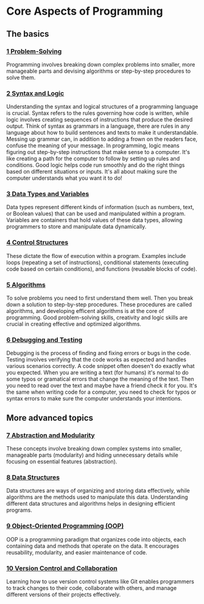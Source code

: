 # Core Aspects of Programming

## The basics

### [1 Problem-Solving](./core-aspects/1_Problem-Solving.md)
Programming involves breaking down complex problems into smaller, more manageable parts and devising algorithms or step-by-step procedures to solve them.

### [2 Syntax and Logic](./core-aspects/2_Syntax-and-logic.md)
Understanding the syntax and logical structures of a programming language is crucial. Syntax refers to the rules governing how code is written, while logic involves creating sequences of instructions that produce the desired output. 
Think of syntax as grammars in a language, there are rules in any language about how to build sentences and texts to make it understandable. Messing up grammar can, in addition to adding a frown on the readers face, confuse the meaning of your message. 
In programming, logic means figuring out step-by-step instructions that make sense to a computer. It's like creating a path for the computer to follow by setting up rules and conditions. Good logic helps code run smoothly and do the right things based on different situations or inputs. It's all about making sure the computer understands what you want it to do!

### [3 Data Types and Variables](./core-aspects/3_Data-types-and-variables.md)
Data types represent different kinds of information (such as numbers, text, or Boolean values) that can be used and manipulated within a program. Variables are containers that hold values of these data types, allowing programmers to store and manipulate data dynamically.

### [4 Control Structures](./core-aspects/4_Control-structures.md)
These dictate the flow of execution within a program. Examples include loops (repeating a set of instructions), conditional statements (executing code based on certain conditions), and functions (reusable blocks of code).

### [5 Algorithms](./core-aspects/5_Algorithms.md)
To solve problems you need to first understand them well. Then you break down a solution to step-by-step procedures. These procedures are called algorithms, and developing efficent algorithms is at the core of programming. Good problem-solving skills, creativity and logic skills are crucial in creating effective and optimized algorithms.

### [6 Debugging and Testing](./core-aspects/6_Debugging-and-testing.md)
Debugging is the process of finding and fixing errors or bugs in the code. Testing involves verifying that the code works as expected and handles various scenarios correctly. A code snippet often doesen't do exactly what you expected. When you are writing a text (for humans) it's normal to do some typos or gramatical errors that change the meaning of the text. Then you need to read over the text and maybe have a friend check it for you. It's the same when writing code for a computer, you need to check for typos or syntax errors to make sure the computer understands your intentions. 

## More advanced topics

### [7 Abstraction and Modularity](./core-aspects/7_Abstraction-and-modularity.md)
These concepts involve breaking down complex systems into smaller, manageable parts (modularity) and hiding unnecessary details while focusing on essential features (abstraction).

### [8 Data Structures](./core-aspects/8_Data-structures.md)
Data structures are ways of organizing and storing data effectively, while algorithms are the methods used to manipulate this data. Understanding different data structures and algorithms helps in designing efficient programs.

### [9 Object-Oriented Programming (OOP)](./core-aspects/9_Object-Oriented-Programming.md)
OOP is a programming paradigm that organizes code into objects, each containing data and methods that operate on the data. It encourages reusability, modularity, and easier maintenance of code.

### [10 Version Control and Collaboration](./core-aspects/10_Version-Control-and-Collaboration.md)
Learning how to use version control systems like Git enables programmers to track changes to their code, collaborate with others, and manage different versions of their projects effectively.
